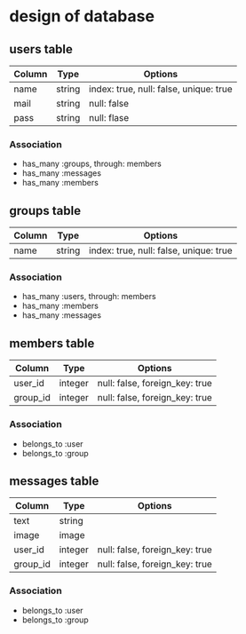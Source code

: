 # design of database

## users table
|Column|Type|Options|
|------|----|-------|
|name|string|index: true, null: false, unique: true|
|mail|string|null: false|
|pass|string|null: flase|

### Association
- has_many :groups, through: members
- has_many :messages
- has_many :members

## groups table
|Column|Type|Options|
|------|----|-------|
|name|string|index: true, null: false, unique: true|

### Association
- has_many :users, through: members
- has_many :members
- has_many :messages

## members table
|Column|Type|Options|
|------|----|-------|
|user_id|integer|null: false, foreign_key: true|
|group_id|integer|null: false, foreign_key: true|

### Association
- belongs_to :user
- belongs_to :group

## messages table
|Column|Type|Options|
|------|----|-------|
|text|string||
|image|image||
|user_id|integer|null: false, foreign_key: true|
|group_id|integer|null: false, foreign_key: true|

### Association
- belongs_to :user
- belongs_to :group